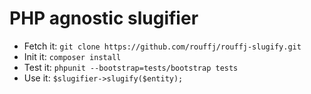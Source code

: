 PHP agnostic slugifier
======================

-  Fetch it: `git clone https://github.com/rouffj/rouffj-slugify.git`
-  Init it: `composer install`
-  Test it: `phpunit --bootstrap=tests/bootstrap tests`
-  Use it: `$slugifier->slugify($entity);`
